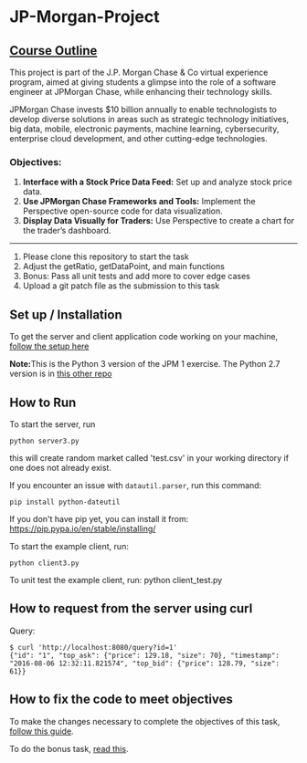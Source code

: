 # JP-Morgan-Project
[Course Outline](https://www.theforage.com/simulations/jpmorgan/cybersecurity-0acj)
---

This project is part of the J.P. Morgan Chase & Co virtual experience program, aimed at giving students a glimpse into the role of a software engineer at JPMorgan Chase, while enhancing their technology skills.

JPMorgan Chase invests $10 billion annually to enable technologists to develop diverse solutions in areas such as strategic technology initiatives, big data, mobile, electronic payments, machine learning, cybersecurity, enterprise cloud development, and other cutting-edge technologies.

### Objectives:

1. **Interface with a Stock Price Data Feed:** Set up and analyze stock price data.
2. **Use JPMorgan Chase Frameworks and Tools:** Implement the Perspective open-source code for data visualization.
3. **Display Data Visually for Traders:** Use Perspective to create a chart for the trader’s dashboard.

---
<ol>
	<li>Please clone this repository to start the task</li>
	<li>Adjust the getRatio, getDataPoint, and main functions</li>
	<li>Bonus: Pass all unit tests and add more to cover edge cases</li>
	<li>Upload a git patch file as the submission to this task</li>
	
</ol>

<h2 id="installation" >Set up / Installation</h2>

<p> To get the server and client application code working on your machine, <a href="https://insidesherpa.s3.amazonaws.com/vinternships/companyassets/Sj7temL583QAYpHXD/setup_devenv_m1_v6.pdf">follow the setup here</a></p>
<p><b>Note:</b>This is the Python 3 version of the JPM 1 exercise. The Python 2.7 version is in <a href="https://github.com/insidesherpa/JPMC-tech-task-1">this other repo</a></p>

<h2>How to Run</h2>
To start the server, run

	python server3.py

this will create random market called 'test.csv' in your working directory if one does not already exist.

If you encounter an issue with `datautil.parser`, run this command: 

	pip install python-dateutil

If you don't have pip yet, you can install it from: https://pip.pypa.io/en/stable/installing/

To start the example client, run:

	python client3.py

To unit test the example client, run:
	python client_test.py

<h2>How to request from the server using curl</h2>
<!--See also [client.py](https://github.com/texodus/exchange_simulator/blob/master/client.py)-->
Query:

	$ curl 'http://localhost:8080/query?id=1'
	{"id": "1", "top_ask": {"price": 129.18, "size": 70}, "timestamp": "2016-08-06 12:32:11.821574", "top_bid": {"price": 128.79, "size": 61}}

<h2>How to fix the code to meet objectives</h2>
<p>To make the changes necessary to complete the objectives of this task, <a href="https://insidesherpa.s3.amazonaws.com/vinternships/companyassets/Sj7temL583QAYpHXD/making_changes_m1_v4a.pdf">follow this guide</a>.</p>
<p>To do the bonus task, <a href="https://insidesherpa.s3.amazonaws.com/vinternships/companyassets/Sj7temL583QAYpHXD/client_test_m1_v1a.pdf">read this</a>.</p>



